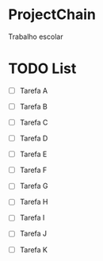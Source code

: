 # ProjectChain
Trabalho escolar


# TODO List

- [ ] Tarefa A
- [ ] Tarefa B
- [ ] Tarefa C
- [ ] Tarefa D
- [ ] Tarefa E
- [ ] Tarefa F
- [ ] Tarefa G
- [ ] Tarefa H
- [ ] Tarefa I
- [ ] Tarefa J
- [ ] Tarefa K

